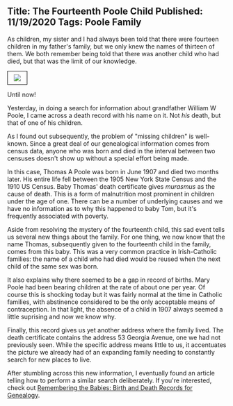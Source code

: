 Title: The Fourteenth Poole Child
Published: 11/19/2020
Tags: Poole Family
---
As children, my sister and I had always been  told that there were 
fourteen children in my father's family, but we only knew the names
of thirteen of them. We both remember being told that there was
another child who had died, but that was the limit of our knowledge.

<img class="right" style="border: 1px solid black; padding: .5em 1em" src="/images/Screenshot_2020-11-19 New York, New York, Index to Death Certificates, 1862-1948 - Ancestry com.png">

Until now!

Yesterday, in doing a search for information about grandfather William
W Poole, I came across a death record with his name on it. Not _his_ death,
but that of one of his children.

As I found out subsequently, the problem of "missing children" is
well-known. Since a great deal of our genealogical information comes from
census data, anyone who was born and died in the interval between two censuses
doesn't show up without a special effort being made.

In this case, Thomas A Poole was born in June 1907 and died two months
later. His entire life fell between the 1905 New York State Census and
the 1910 US Census. Baby Thomas' death certificate gives _murasmus_ as
the cause of death. This is a form of malnutrition most prominent in
children under the age of one. There can be a number of underlying causes
and we have no information as to why this happened to baby Tom, but it's
frequently associated with poverty.

Aside from resolving the mystery of the fourteenth child, this sad
event tells us several new things about the family. For one thing,
we now know that the name Thomas, subsequently given to the fourteenth
child in the family, comes from this baby. This was a very common 
practice in Irish-Catholic families: the name of a child who had died
would be reused when the next child of the same sex was born.

It also explains why there seemed to be a gap in record of births. Mary
Poole had been bearing children at  the rate of about one per year.
Of course this is shocking today but it was fairly normal at the time
in Catholic families, with abstinence considered to be the only acceptable
means of contraception. In that light, the absence of a child in 1907 always
seemed a little suprising and now we know why.

Finally, this record gives us yet another address where the family lived.
The death certificate contains the address 53 Georgia Avenue, one we had
not previously seen. While the specific address means little to us, it
accentuates the picture we already had of an expanding family needing to
constantly search for new places to live.

<p class="comment">After stumbling across this new information, I eventually
found an article telling how to perform a similar search deliberately.
If you're interested, check out
<a href="https://thegenealogyreporter.com/birth-and-death-records-for-genealogy/">Remembering the Babies: Birth and Death Records for Genealogy</a>.</p>

